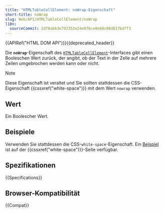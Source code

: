 ```yaml
---
title: "HTMLTableCellElement: noWrap-Eigenschaft"
short-title: noWrap
slug: Web/API/HTMLTableCellElement/noWrap
l10n:
  sourceCommit: 2d78abb3e793352e24e976ce0e68c08d817bd7f3
---
```


{{APIRef("HTML DOM API")}}{{deprecated_header}}

Die **`noWrap`**-Eigenschaft des [`HTMLTableCellElement`](/de/docs/Web/API/HTMLTableCellElement)-Interfaces gibt einen Booleschen Wert zurück, der angibt, ob der Text in der Zelle auf mehrere Zeilen umgebrochen werden kann oder nicht.

> [!NOTE]
> Diese Eigenschaft ist veraltet und Sie sollten stattdessen die CSS-Eigenschaft {{cssxref("white-space")}} mit dem Wert `nowrap` verwenden.

## Wert

Ein Boolescher Wert.

## Beispiele

Verwenden Sie stattdessen die CSS-`white-space`-Eigenschaft. Ein [Beispiel](/de/docs/Web/CSS/Reference/Properties/white-space#controlling_line_wrapping_in_tables) ist auf der {{cssxref("white-space")}}-Seite verfügbar.

## Spezifikationen

{{Specifications}}

## Browser-Kompatibilität

{{Compat}}
